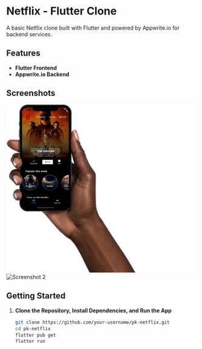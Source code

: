 # Netflix - Flutter Clone

A basic Netflix clone built with Flutter and powered by Appwrite.io for backend services.

## Features

- **Flutter Frontend**
- **Appwrite.io Backend**

## Screenshots

![Screenshot 1](m1.png)
![Screenshot 2](m2.jpeg)

## Getting Started

1. **Clone the Repository, Install Dependencies, and Run the App**

   ```bash
   git clone https://github.com/your-username/pk-netflix.git
   cd pk-netflix
   flutter pub get
   flutter run
